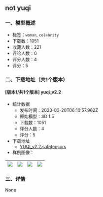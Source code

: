 ## not yuqi
### 一、模型概述

- 标签：`woman`, `celebrity`
- 下载数：1051
- 收藏人数：221
- 评论人数：0
- 评分人数：4
- 评分：5

### 二、下载地址（共1个版本）

#### [版本1/共1个版本] yuqi_v2.2

- 统计数据
  - 发布时间：2023-03-20T06:10:57.962Z
  - 原始模型：SD 1.5
  - 下载数：1051
  - 评分人数：4
  - 评分：5
- 下载地址
  - [YUQI_v2.2.safetensors](https://civitai.com/api/download/models/24437)
- 样例图像：

| <img src="https://image.civitai.com/xG1nkqKTMzGDvpLrqFT7WA/4754dde7-32b8-4ac5-c6ab-89884f73cc00/width=450/265980.jpeg" /> | <img src="https://image.civitai.com/xG1nkqKTMzGDvpLrqFT7WA/fe6c93d9-4e37-4bcf-22b1-ec97d9fd5100/width=450/265985.jpeg" /> | <img src="https://image.civitai.com/xG1nkqKTMzGDvpLrqFT7WA/a99b7113-57ac-4a2b-5618-61d620e94800/width=450/265984.jpeg" /> | <img src="https://image.civitai.com/xG1nkqKTMzGDvpLrqFT7WA/13a925ca-1bc0-4054-5354-282d944de500/width=450/265983.jpeg" /> |
| ---- | ---- | ---- | ---- |


### 三、详情
None